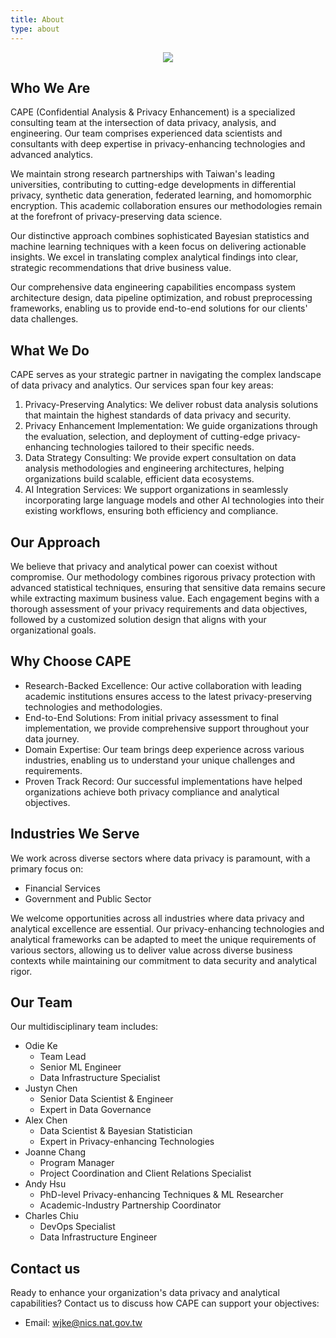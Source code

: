 ```yaml
---
title: About
type: about
---
```


<p align="center"><img src="/cape/images/usie.jpg"></p>

## Who We Are

CAPE (Confidential Analysis & Privacy Enhancement) is a specialized consulting team at the intersection of data privacy, analysis, and engineering. 
Our team comprises experienced data scientists and consultants with deep expertise in privacy-enhancing technologies and advanced analytics.

We maintain strong research partnerships with Taiwan's leading universities, contributing to cutting-edge developments in differential privacy, synthetic data generation, federated learning, and homomorphic encryption. 
This academic collaboration ensures our methodologies remain at the forefront of privacy-preserving data science.

Our distinctive approach combines sophisticated Bayesian statistics and machine learning techniques with a keen focus on delivering actionable insights. 
We excel in translating complex analytical findings into clear, strategic recommendations that drive business value.

Our comprehensive data engineering capabilities encompass system architecture design, data pipeline optimization, and robust preprocessing frameworks, 
enabling us to provide end-to-end solutions for our clients' data challenges.

## What We Do

CAPE serves as your strategic partner in navigating the complex landscape of data privacy and analytics. 
Our services span four key areas:

1. Privacy-Preserving Analytics: We deliver robust data analysis solutions that maintain the highest standards of data privacy and security.
2. Privacy Enhancement Implementation: We guide organizations through the evaluation, selection, and deployment of cutting-edge privacy-enhancing technologies tailored to their specific needs.
3. Data Strategy Consulting: We provide expert consultation on data analysis methodologies and engineering architectures, helping organizations build scalable, efficient data ecosystems.
4. AI Integration Services: We support organizations in seamlessly incorporating large language models and other AI technologies into their existing workflows, ensuring both efficiency and compliance.

## Our Approach

We believe that privacy and analytical power can coexist without compromise. 
Our methodology combines rigorous privacy protection with advanced statistical techniques, ensuring that sensitive data remains secure while extracting maximum business value. 
Each engagement begins with a thorough assessment of your privacy requirements and data objectives, followed by a customized solution design that aligns with your organizational goals.

## Why Choose CAPE

* Research-Backed Excellence: Our active collaboration with leading academic institutions ensures access to the latest privacy-preserving technologies and methodologies.
* End-to-End Solutions: From initial privacy assessment to final implementation, we provide comprehensive support throughout your data journey.
* Domain Expertise: Our team brings deep experience across various industries, enabling us to understand your unique challenges and requirements.
* Proven Track Record: Our successful implementations have helped organizations achieve both privacy compliance and analytical objectives.

## Industries We Serve

We work across diverse sectors where data privacy is paramount, with a primary focus on:

* Financial Services
* Government and Public Sector

We welcome opportunities across all industries where data privacy and analytical excellence are essential. 
Our privacy-enhancing technologies and analytical frameworks can be adapted to meet the unique requirements of various sectors, 
allowing us to deliver value across diverse business contexts while maintaining our commitment to data security and analytical rigor.

## Our Team

Our multidisciplinary team includes:

* Odie Ke
  * Team Lead
  * Senior ML Engineer
  * Data Infrastructure Specialist
* Justyn Chen
  * Senior Data Scientist & Engineer
  * Expert in Data Governance
* Alex Chen
  * Data Scientist & Bayesian Statistician
  * Expert in Privacy-enhancing Technologies
* Joanne Chang
  * Program Manager
  * Project Coordination and Client Relations Specialist
* Andy Hsu
  * PhD-level Privacy-enhancing Techniques & ML Researcher
  * Academic-Industry Partnership Coordinator
* Charles Chiu
  * DevOps Specialist
  * Data Infrastructure Engineer

## Contact us

Ready to enhance your organization's data privacy and analytical capabilities? 
Contact us to discuss how CAPE can support your objectives:

* Email: wjke@nics.nat.gov.tw